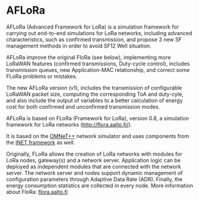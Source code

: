 # AFLoRa

AFLoRa  (Advanced Framework for LoRa) is a simulation framework for carrying out end-to-end simulations for LoRa networks, including advanced characteristics, such as confirmed transmission, and propose 3 new SF management methods in order to avoid SF12 Well situation.

AFLoRa improve the original FloRa (see below), implementing more LoRaWAN features (confirmed transmissions, Duty-cycle control), includes transmission queues, new Application-MAC relationship, and correct some FLoRa problems or mistakes.

The new AFLoRa version (v1), includes the transmission of configurable LoRaWAN packet size, computing the corresponding ToA and duty-cyle, and also include the output of variables to a better calculation of energy cost for both confirmed and unconfirmed transmission modes.

AFLoRa is based on FLoRa (Framework for LoRa), version 0.8, a simulation framework for LoRa networks (http://flora.aalto.fi/).

It is based on the [OMNeT++](https://omnetpp.org/) network simulator and uses components from the [INET framework](https://inet.omnetpp.org/) as well.

Originally, FLoRa allows the creation of LoRa networks with modules for LoRa nodes, gateway(s) and a network server.
Application logic can be deployed as independent modules that are connected with the network server.
The network server and nodes support dynamic management of configuration parameters through Adaptive Data Rate (ADR).
Finally, the energy consumption statistics are collected in every node.
More information about FloRa: [flora.aalto.fi](http://flora.aalto.fi/)
